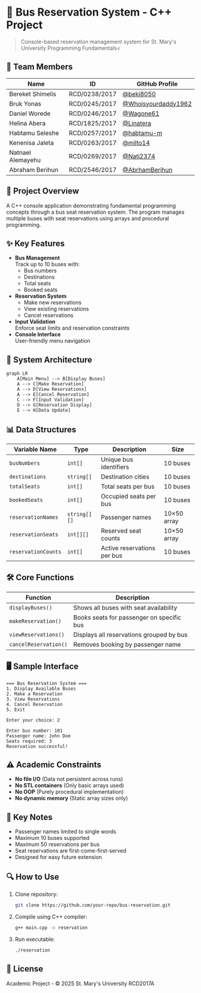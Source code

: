 # 🚌 Bus Reservation System - C++ Project

> Console-based reservation management system for St. Mary's University Programming Fundamentals<

## 👥 Team Members
| Name              | ID            | GitHub Profile             |
|-------------------|---------------|----------------------------|
| Bereket Shimelis  | RCD/0238/2017 | [@beki8050](https://github.com/beki8050) |
| Bruk Yonas        | RCD/0245/2017 | [@Whoisyourdaddy1962](https://github.com/Whoisyourdaddy1962) |
| Daniel Worede     | RCD/0246/2017 | [@Wagone61](https://github.com/Wagone61) |
| Helina Abera      | RCD/1825/2017 | [@Linatera](https://github.com/Linatera) |
| Habtamu Seleshe   | RCD/0257/2017 | [@habtamu-m](https://github.com/habtamu-m) |
| Kenenisa Jaleta   | RCD/0263/2017 | [@milto14](https://github.com/milto14) |
| Natnael Alemayehu | RCD/0269/2017 | [@Nati2374](https://github.com/Nati2374) |
| Abraham Berihun   | RCD/2546/2017 | [@AbrhamBerihun](https://github.com/AbrhamBerihun) |

## 📝 Project Overview
A C++ console application demonstrating fundamental programming concepts through a bus seat reservation system. The program manages multiple buses with seat reservations using arrays and procedural programming.

## ✨ Key Features
- **Bus Management**  
  Track up to 10 buses with:
  - Bus numbers
  - Destinations
  - Total seats
  - Booked seats
- **Reservation System**  
  - Make new reservations
  - View existing reservations
  - Cancel reservations
- **Input Validation**  
  Enforce seat limits and reservation constraints
- **Console Interface**  
  User-friendly menu navigation

## 🧱 System Architecture
```mermaid
graph LR
    A[Main Menu] --> B[Display Buses]
    A --> C[Make Reservation]
    A --> D[View Reservations]
    A --> E[Cancel Reservation]
    C --> F[Input Validation]
    D --> G[Reservation Display]
    E --> H[Data Update]
```

## 📊 Data Structures
| Variable Name          | Type       | Description                      | Size        |
|------------------------|------------|----------------------------------|-------------|
| `busNumbers`           | `int[]`    | Unique bus identifiers           | 10 buses    |
| `destinations`         | `string[]` | Destination cities               | 10 buses    |
| `totalSeats`           | `int[]`    | Total seats per bus              | 10 buses    |
| `bookedSeats`          | `int[]`    | Occupied seats per bus           | 10 buses    |
| `reservationNames`     | `string[][]`| Passenger names                 | 10×50 array |
| `reservationSeats`     | `int[][]`  | Reserved seat counts             | 10×50 array |
| `reservationCounts`    | `int[]`    | Active reservations per bus      | 10 buses    |

## 🛠️ Core Functions
| Function               | Description                                |
|------------------------|--------------------------------------------|
| `displayBuses()`       | Shows all buses with seat availability     |
| `makeReservation()`    | Books seats for passenger on specific bus  |
| `viewReservations()`   | Displays all reservations grouped by bus   |
| `cancelReservation()`  | Removes booking by passenger name          |

## 🖥️ Sample Interface
```text
=== Bus Reservation System ===
1. Display Available Buses
2. Make a Reservation
3. View Reservations
4. Cancel Reservation
5. Exit

Enter your choice: 2

Enter bus number: 101
Passenger name: John Doe
Seats required: 3
Reservation successful!
```

## ⚠️ Academic Constraints
- **No file I/O** (Data not persistent across runs)
- **No STL containers** (Only basic arrays used)
- **No OOP** (Purely procedural implementation)
- **No dynamic memory** (Static array sizes only)

## 📌 Key Notes
- Passenger names limited to single words
- Maximum 10 buses supported
- Maximum 50 reservations per bus
- Seat reservations are first-come-first-served
- Designed for easy future extension

## 🔍 How to Use
1. Clone repository:
   ```bash
   git clone https://github.com/your-repo/bus-reservation.git
   ```
2. Compile using C++ compiler:
   ```bash
   g++ main.cpp -o reservation
   ```
3. Run executable:
   ```bash
   ./reservation
   ```

## 📜 License
Academic Project - © 2025 St. Mary's University
RCD2017A 
```
